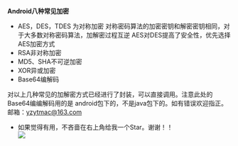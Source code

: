 **Android八种常见加密**  
- AES，DES，TDES 为对称加密
对称密码算法的加密密钥和解密密钥相同，对于大多数对称密码算法，加解密过程互逆
AES对DES提高了安全性，优先选择AES加密方式  
- RSA非对称加密  
- MD5、SHA不可逆加密  
- XOR异或加密  
- Base64编解码  

对以上几种常见的加解密方式已经进行了封装，可以直接调用。注意此处的Base64编编解码用的是
android包下的，不是java包下的。如有错误欢迎指正。邮箱：yzytmac@163.com
- 如果觉得有用，不吝啬在右上角给我一个Star。谢谢！！  
![](https://raw.githubusercontent.com/yzytmac/yzytmac.github.io/master/images/star.png)  
